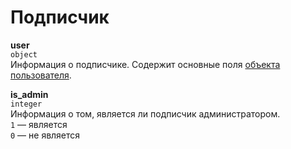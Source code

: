 # Подписчик

**user**  
`object`  
Информация о подписчике. Содержит основные поля [объекта пользователя]().

**is_admin**  
`integer`  
Информация о том, является ли подписчик администратором.  
`1` — является  
`0` — не является